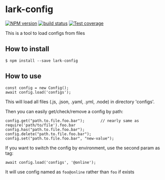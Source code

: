 lark-config
===============

[![NPM version][npm-image]][npm-url]
[![build status][travis-image]][travis-url]
[![Test coverage][coveralls-image]][coveralls-url]

This is a tool to load configs from files

## How to install

```
$ npm install --save lark-config
```

## How to use

```
const config = new Config();
await config.load('configs');
```

This will load all files (.js, .json, .yaml, .yml, .node) in directory 'configs'.

Then you can easily get/check/remove a config by path:

```
config.get("path.to.file.foo.bar");       // nearly same as require('path/to/file').foo.bar
config.has("path.to.file.foo.bar");
config.delete("path.to.file.foo.bar");
config.set("path.to.file.foo.bar", "new-value");
```

If you want to switch the config by environment, use the second param as tag:

```
await config.load('configs', '@online');
```

It will use config named as `foo@online` rather than `foo` if exists


[npm-image]: https://img.shields.io/npm/v/lark-config.svg?style=flat-square
[npm-url]: https://npmjs.org/package/lark-config
[travis-image]: https://img.shields.io/travis/larkjs/lark-config/master.svg?style=flat-square
[travis-url]: https://travis-ci.org/larkjs/lark-config
[coveralls-image]: https://img.shields.io/codecov/c/github/larkjs/lark-config.svg?style=flat-square
[coveralls-url]: https://codecov.io/github/larkjs/lark-config?branch=master
